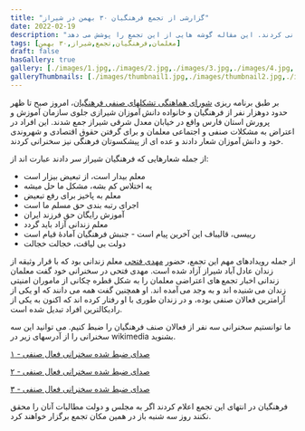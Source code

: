 ```yaml
---
title: "گزارشی از تجمع فرهنگیان ۳۰ بهمن در شیراز"
date: 2022-02-19
description: "روز ۳۰ بهمن حدود دوهزار نفر از فرهنگیان معترض جلوی اداره آموزش و پرورش استان فارس جمع شدند و حدود سه ساعت شعار دادند و سخنرانی کردند. این مقاله گوشه هایی از این تجمع را پوشش می دهد"
tags: [معلمان,فرهنگیان,تجمع,شیراز,۳۰ بهمن]
draft: false
hasGallery: true
gallery: [./images/1.jpg,./images/2.jpg,./images/3.jpg,./images/4.jpg,./images/5.jpg,./images/6.jpg]
galleryThumbnails: [./images/thumbnail1.jpg,./images/thumbnail2.jpg,./images/thumbnail3.jpg,./images/thumbnail4.jpg,./images/thumbnail5.jpg,./images/thumbnail6.jpg]
---
```

بر طبق برنامه ریزی [شورای هماهنگی تشکلهای صنفی فرهنگیان](https://hamahangi.org)، امروز صبح تا ظهر حدود دوهزار نفر از فرهنگیان و خانواده دانش آموزان شیرازی جلوی سازمان آموزش و پرورش استان فارس واقع در خیابان معدل شرقی شیراز جمع شدند. این افراد در اعتراض به مشکلات صنفی و اجتماعی معلمان و برای گرفتن حقوق اقتصادی و شهروندی خود و دانش آموزان شعار دادند و عده ای از پیشکسوتان فرهنگی نیز سخنرانی کردند.

از جمله شعارهایی که فرهنگیان شیراز سر دادند عبارت اند از:

* معلم بیدار است، از تبعیض بیزار است
* یه اختلاس کم بشه، مشکل ما حل میشه
* معلم به پاخیز برای رفع تبعیض
* اجرای رتبه بندی حق مسلم ما است
* آموزش رایگان حق فرزند ایران
* معلم زندانی آزاد باید گردد
* رییسی، قالیباف این آخرین پیام است - جنبش فرهنگیان آمادهٔ قیام است
* دولت بی لیاقت، خجالت خجالت

از جمله رویدادهای مهم این تجمع، حضور [مهدی فتحی](https://iranwire.com/fa/news/fars/55925) معلم زندانی بود که با قرار وثیقه از زندان عادل آباد شیراز آزاد شده است. مهدی فتحی در سخنرانی خود گفت معلمان زندانی اخبار تجمع های اعتراضی معلمان را به شکل قطره چکانی از ماموران امنیتی زندان می شنیده اند و به وجد می آمده اند. او همچنین گفت همه می دانند که او یکی از آرامترین فعالان صنفی بوده، و در زندان طوری با او رفتار کرده اند که اکنون به یکی از رادیکالترین افراد تبدیل شده است.

ما توانستیم سخنرانی سه نفر از فعالان صنف فرهنگیان را ضبط کنیم. می توانید این سه سخنرانی را از آدرسهای زیر در wikimedia بشنوید.

[صدای ضبط شده سخنرانی فعال صنفی - ۱](https://commons.wikimedia.org/wiki/File:Voice-01.ogg)

[صدای ضبط شده سخنرانی فعال صنفی - ۲](https://commons.wikimedia.org/wiki/File:Voice-01.ogg)

[صدای ضبط شده سخنرانی فعال صنفی - ۳](https://commons.wikimedia.org/wiki/File:Voice-01.ogg)

فرهنگیان در انتهای این تجمع اعلام کردند اگر به مجلس و دولت مطالبات آنان را محقق نکنند روز سه شنبه باز در همین مکان تجمع برگزار خواهند کرد.

